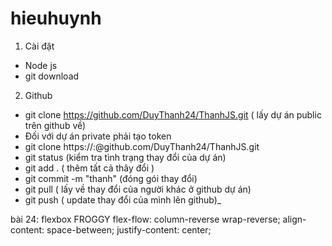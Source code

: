 # hieuhuynh
1. Cài đặt
 - Node js
 - git download
2. Github
  - git clone https://github.com/DuyThanh24/ThanhJS.git ( lấy dự án public trên github về)
  - Đối với dự án private phải tạo token
  - git clone https://<username>:<token>@github.com/DuyThanh24/ThanhJS.git
  - git status (kiểm tra tình trạng thay đổi của  dự án)
  - git add . ( thêm tất cả thây đổi )
  - git commit -m "thanh" (đóng gói thay đổi)
  - git pull ( lấy về thay đổi của người khác ở github dự án)
  - git push ( update thay đổi của mình lên github)_
  

 bài 24: flexbox  FROGGY
flex-flow: column-reverse wrap-reverse;
align-content: space-between;
justify-content: center;



